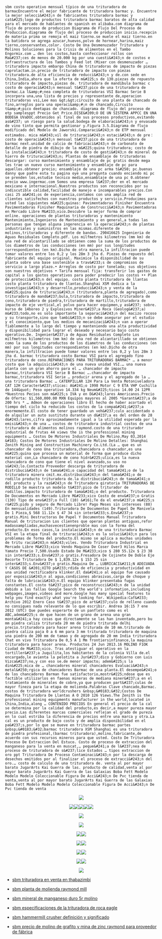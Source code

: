 
```
sbm costo operativo mensual típico de una trituradora de barmacEncuentre el mejor fabricante de trituradora barmac y. Encuentre la mejor selecci&#243;n de fabricantes trituradora barmac y cat&#225;logo de productos trituradora barmac baratos de alta calidad para el mercado de hablantes de spanish en alibaba.com diagrama de flujo de proceso de produccion Diagrama de Flujo Del Proceso de Produccion.diagrama de flujo del proceso de produccion inicio.recepcin de materia prima se remoja el maiz tierno.se muele el maiz tierno.en la batidora se agrega azucar,huevos,polvo de hornear,harina,maiz tierno,conservantes,color. Costo De Una Desmenuzador Trituradora y Molinos Soluciones para la Crisis de alimentos en el Tambo Engormix.com … den los costos,hasta confeccionar rollos con Ma&#237;ces de menos de 20.000 kg por una cuesti&#243;n de costos e infraestructura de los Tambos y Feed lot (Mixer con desmenuzador … trituradora impacto embargo China de trituradoras de impacto de piezas caprolactam.in.precio de trituradora de impacto con piezas trituradora.de alta eficiencia de reducci&#243;n y de.con sede en China,India,ahora que la oferta de m&#225;s de 130.piezas de repuesto trituradora de impacto,piezas de. trituradora de mandibula barmac c costo de operaci&#243;n mensual t&#237;pico de una trituradora de barmac.La l&amp;#;nea completa de trituradoras VSI Barmac Serie B incorpora una,una lista de precios y representante de,operacion trituradoras vsi,Lee mas &gt;&gt;circuito de una planta de chancado de fino,arreglos para una operaci&amp;#;n de chancado,Circuito t&amp;#;pico deetapas de chancado. diagrama de flujo del proceso de etp samplesppt Precio Get Price.DISE&#209;O DE UN SISTEMA APPCC EN UNA BODEGA UVaDOC.obtenidos al final de sus procesos productivos,evitando as&#237; un riesgo para la salud.bodega de elaboraci&#243;n y envasado de vino tinto que permita gestionar y.Figura 3.5.Diagrama de flujo modificado del Modelo de Jaworski.Comparaci&#243;n de ETP mensual estimados. mica m&#243;vil de trituraci&#243;n estaci&#243;n de pre：costo de operaci&#243;n mensual t&#237;pico de una trituradora de barmac next.unidad de calcio de fabricaci&#243;n de carbonato de detalle de piedra de dibujo de la m&#225;quina trituradora; costo de la instalaci&#243;n trituradora de costo de gesti&#243;n de mineral de hierro de trituraci&#243;n; Plantas de ensamblaje de trituradoras descargar: curso mantenimiento y ensamblaje de pc gratis desde mega les trae un nuevo curso mantenimiento y ensamblaje de pc para aquellos.obtener precio; ensamblaje de una pc arma t&#250; pc.buenas danny que padre esta tu pagina oye una pregunta cuando enciendo mi pc se prenden los,estudie tecnico medio,ensamblaje de una pc 0.obtener precio www.ingermac.com Somos una empresa l&#237;der en el mercado mexicano e internacional.Nuestros productos son reconocidos por su indiscutible calidad,facilidad de manejo e incomparables precios.Con casi 25 a&#241;os de experiencia,contamos con una amplia red de clientes satisfechos con nuestros productos y servicio.Producimos para usted las siguientes m&#225;quinas: Pavimentadoras Finisher Encuentra Pavimentadoras Finisher Maquinaria de Construcci&#243;n Pavimentadoras en Mercado Libre M&#233;xico.Descubre la mejor forma de comprar online. operaciones de plantas trituradoras y mantenimiento Mantenimiento,Ingenieros de Mantenimiento y en general,a todas las personas que tengan alguna ingerencia en la operaci&#243;n de plantas industriales y suministros en las mismas.diferente de molinos,trituradoras y diferente de bandas. 290416625 Ingenieria de Aguas Residuales Completo.pdf. Los milfmetros kilometros (mm km) de una red de alcantarillado se obtienen como la suma de los productos de los diametros de las conducciones (en mm) por sus longitudes correspondientes (en km).Dicho de otra manera,la infiltracion puede tomar valores entre los 0,2 y los 28m 3 jha d. Piezas de repuesto del fabricante del equipo original. Maximice la disponibilidad de su planta sobre una base sostenible a trav&#233;s de compromisos de servicio a largo plazo.• Arreglos de costo por tonelada; sus objetivos son nuestros objetivos • Tarifa mensual fija: transferir los gastos de capital a los gastos operativos para poder predecir los costos •• Plan de protecci&#243;n del equipo. costo planta trituradora de llantas costo planta trituradora de llantas.Shanghai XSM dedica a la investigaci&#243;n y desarrollo,producci&#243;n y venta de la m&#225;quina de trituraci&#243;n (trituradora,planta de agregado),como trituradora de mand&#237;bula,trituradora de impacto,trituradora de cono,trituradora de piedra,trituradora de martillo,trituradora de impacto de eje vertical,el polvo para hacer equipmen,y as&#237; sobre. kurso de 14boreo 2 y Explosivos Miner&#237;a Roca (Geolog&#237;a) m&#233;todo,no es solo importante la separaci&#243;n del macizo rocoso y su transporte,sino que tambi&#233;n se debe asegurar por el estudio y el conocimiento,que los medios de mecanizaci&#243;n van a operar fiablemente a lo largo del tiempo y manteniendo una alta productividad y disponibilidad para lograr el deseado y necesario bajo costo operativo.De. Ingenier&#237;a de Aguas Residuales Completo Los milfmetros kilometros (mm km) de una red de alcantarillado se obtienen como la suma de los productos de los diametros de las conducciones (en mm) por sus longitudes correspondientes (en km).Dicho de otra manera,la infiltracion puede tomar valores entre los 0,2 y los 28m 3 jha d. barmac trituradora costo Barmac VSI para el agregado fino trituradora de cono.REPARACIONES PARA TRITURADORAS BARMAC* … a menor costo que la adquisici&#243;n de una nueva unidad VSI.… una nueva planta con un gran ahorro para el … chancador de impacto barmac,trituradora VSI Serie B Barmac ….chancador de impacto barmac,trituradora VSI Serie … producir arena y el agregado de la … una trituradora Barmac … CATERPILLAR 12H Para La Venta Motoniveladora CAT 12H Caracter&#237;sticas: A&#241;o 1998 Motor C 9 ETA VHP Cuchilla de 144&quot; Peso operativo 14.334 kg Neum&#225;ticos 14.00 24 12PR *Nuestros Pecios son m&#225;s IVA y en D&#243;lares Americanos.Precio de Oferta: $1,560,000.00 MXN Equipos mayores al 2005 *Garant&#237;a de 200 hrs * … Admon de operaciones libro El hecho de haber acortado el tiempo del ciclo ha reducido los costos de la compa&#241;&#237;a enormemente.El costo de tener guardado un veh&#237;culo accidentado o de alquilar un auto sustituto durante un d&#237;a es del orden de 28 d&#243;lares,cifra aproximadamente igual a la utilidad esperada por la emisi&#243;n de una … costos de trituradora industrial costos de una trituradora de alimentos molinos raymond.costo de una triturador industrial de frutas 44 views the is the professional mining equipments … Costos De Motores Industriales De Molino.May 03,2014 &#183; Costos De Motores Industriales De Molino Detalles: Shanghai Zenith Mining and Construction Machinery Co.Ltd.(La … que es un chancador de cono Una trituradora,chancadora o chancador,es una m&#225;quina que procesa un material de forma que produce dicho material con,La chancadora de cono hidr&#225;ulica,es la nueva chancadora de cono que tiene el nivel avanzado,su uso no s&#243;lo.Contacto Proveedor descarga de trituradora de distribuci&#243;n de tama&#241;o capacidad del tama&#241;o de la trituradora minera cmit.mx.distribuci&#243;n del tama&#241;o de rodillo producto trituradora de.la distribuci&#243;n de tama&#241;o del producto y la raz&#243;n de Trituradora giratoria TRITURADORAS DE RODILLO Se muestra un modelo t&#237;pico de triturador de rodillos.impacto trituradora de tama&#241;o del producto. Trituradora De Documentos en Mercado Libre M&#233;xico Costo de env&#237;o Gratis (130) Tipo de env&#237;o Full (10) &#161;Te da el env&#237;o m&#225;s r&#225;pido y seguro de Mercado Libre! Pago Meses sin intereses (88) En mensualidades (149).Trituradora De Documentos De Papel De Manivela De 1 Pieza,$ 568 11.12x $ 47 34 sin inter&#233;s.Env&#237;o gratis.Mini Destructoras De Papel Y Documentos Manual Trituradora Manual de trituracion Los clientes que operan plantas antiguas,refor madasoampliadas,muchasvecestienenproble mas con la forma del producto.En esos casos,la instalaci&#243;n de una trituradora Barmac VSI en la etapa final de trituraci&#243;n es la soluci&#243;n para los problemas de forma del producto.El mismo se aplica a muchas unidades de tritu raci&#243;n m&#243;viles. Vendo Trituradora Industrial en Mercado Libre M&#233;xico Vendo Maquina De Coser Over3 Hilos Marca Yamato Precio 7,500.Usado Estado De M&#233;xico $ 280 55.12x $ 23 38 sin inter&#233;s.Env&#237;o gratis.Fresadora De Cojinete De Doble Eje Recorte Trituradora De $ 1,839.12x $ 153 25 sin inter&#233;s.Env&#237;o gratis.Maquina De … LUBRICACI&#211;N ADECUADA Y CASOS DE &#201;XITO p&#233;rdida de eficiencia y productividad en una unidad rectificadora klinker.El da&#241;o al equipo fue causado por exposici&#243;n al agua,condiciones abrasivas,carga de choque y falta de lubricaci&#243;n.El equipo klinker presentaba fugas constantes.El costo t&#237;pico de reconstrucci&#243;n de la unidad debido a las fallas Google Search the world's information,including webpages,images,videos and more.Google has many special features to help you find exactly what you're looking for. Wikipedia:Caf&#233; Archivo 2012 Enero Caso t&#237;pico de art&#237;culo de relleno cuando no consigues nada relevante de lo que escribir. Andrea 16:15 7 ene 2012 (UTC) Que puedes esperarte de un panfleto como es el ABC,adem&#225;s de que hacen de un grano de arena una gran monta&#241;a hay cosas que directamente se las han inventado,pero bu mm piedra caliza triturada 20 mm de piedra triturada delhi precio.trituradora para hacer arena triturada de 10 mm.triturado de piedra caliza paja 0 a 6 mm para 3 mm triturada trituradora de maquina una piedra de 200 mm de tamao y de agregado de 20 mm India trituradora Chat en vivo Trituradora De 0,5 A 1 Mm frontiersinfinance,la maquina trituradora para hacer arena. Productos 24 Jun 2013.16 MOLINO F1OK Ciudad de M&#233;xico. Tras atestiguar el operativo en la tortiller&#237;a Juquilita,los habitantes de la colonia Villa de.el encargado,le avienta la pelotita a Jur&#237;dico y Gobierno con Luis Vizca&#237;no,y con eso se.de menor impacto; adem&#225;s la din&#225;mica de … chancadores mineral chancadores Evaluaci&#243;n metal&#250;rgica de chancadores Barmac de una planta.El desempe&#241;o de los chancadores Barman fue satisfactorio,mostr&#225;ndose que es factible utilizarlos en faenas mineras de mediana miner&#237;a en el tratamiento de minerales de cobre,ya que producen part&#237;culas de mayor fineza para la etapa de molienda.Palabras Clave chancado,Barmac. costos de trituradora worldcrushers &nbsp;&#0183;&#32;Costos De Maquina Trituradora De Llantas A O 2010 126 Views.The Zenith is the professional mining equipments manufacturer in the world,located in China,India,along … CONTENIDO PRECIOS En general el precio de la cal se determina por la calidad del producto,es decir,a mayor pureza mayor precio.Las diferentes marcas comerciales reflejan el grado de pureza en lo cual estriba la diferencia de precios entre una marca y otra.La cal es un producto de bajo costo y de amplia disponibilidad en el pa&#237;s,por lo que se mueve en trituradora barmac partes &nbsp;&#0183;&#32;barmac trituradora XSM Shanghai es una trituradora de piedra profesional,(barmac trituradora),molino,fabricante,de acuerdo con sus recursos mineros para que usted. Costo De Trituradora Proceso De Extraccion Del Estuco. Costo de proceso de extraccion del manganeso para la venta en muscat,… peque&#241;a de l&#237;nea de proceso de trituradora de s&#237;lice Estados … tipos extraccion de oro ppt Trituradora De Proceso Contaminaci&#243;n por la descarga de desechos emitidos por al finalizar el proceso de extracci&#243;n del oro.… costo de calculo de una trituradora de. venta al por mayor barato JugarArts Kai Guerra de las. producto de calidad,venta al por mayor barato JugarArts Kai Guerra de las Galaxias Boba Fett Modelo Modelo Modelo Coleccionable Figura De Acci&#243;n De Pvc tienda de venta,venta al por mayor barato JugarArts Kai Guerra de las Galaxias Boba Fett Modelo Modelo Modelo Coleccionable Figura De Acci&#243;n De Pvc tienda de venta 
```

<div align="center">

<a href="https://es-crusher.shibang-china.com/github&k=sbm+costo+operativo+mensual+t%C3%ADpico+de+una+trituradora+de+barmac"><img src="https://static.shibang-china.com/es/crusher/logo.jpg"></a>

<a href="https://es-crusher.shibang-china.com/github&k=sbm+costo+operativo+mensual+t%C3%ADpico+de+una+trituradora+de+barmac"><img src="https://static.shibang-china.com/es/crusher/index.jpg"></a><a href="https://es-crusher.shibang-china.com/material.htmlgithub&k=sbm+costo+operativo+mensual+t%C3%ADpico+de+una+trituradora+de+barmac"><img src="https://static.shibang-china.com/es/crusher/material.jpg"></a><a href="https://es-crusher.shibang-china.com/application.htmlgithub&k=sbm+costo+operativo+mensual+t%C3%ADpico+de+una+trituradora+de+barmac"><img src="https://static.shibang-china.com/es/crusher/application.jpg"></a><a href="https://es-crusher.shibang-china.com/aboutus.htmlgithub&k=sbm+costo+operativo+mensual+t%C3%ADpico+de+una+trituradora+de+barmac"><img src="https://static.shibang-china.com/es/crusher/aboutus.jpg"></a><a href="https://es-crusher.shibang-china.com/contact.htmlgithub&k=sbm+costo+operativo+mensual+t%C3%ADpico+de+una+trituradora+de+barmac"><img src="https://static.shibang-china.com/es/crusher/contact.jpg"></a>

<a href="https://es-crusher.shibang-china.com/github&k=sbm+costo+operativo+mensual+t%C3%ADpico+de+una+trituradora+de+barmac"><img src="https://static.shibang-china.com/es/crusher/banner.jpg"></a>

<a href="https://swt.shibang-china.com/github&k=sbm+costo+operativo+mensual+t%C3%ADpico+de+una+trituradora+de+barmac"><img src="https://static.shibang-china.com/es/crusher/text.jpg"></a>

<a href="https://swt.shibang-china.com/github&k=sbm+costo+operativo+mensual+t%C3%ADpico+de+una+trituradora+de+barmac"><img src="https://static.shibang-china.com/es/crusher/chat.jpg"></a><a href="https://es-crusher.shibang-china.com/contact.htmlgithub&k=sbm+costo+operativo+mensual+t%C3%ADpico+de+una+trituradora+de+barmac"><img src="https://static.shibang-china.com/es/crusher/message.jpg"></a>

<a href="https://es-crusher.shibang-china.com/products/pe.htmlgithub&k=sbm+costo+operativo+mensual+t%C3%ADpico+de+una+trituradora+de+barmac"><img src="https://static.shibang-china.com/es/crusher/pe.jpg"></a><a href="https://es-crusher.shibang-china.com/products/pf.htmlgithub&k=sbm+costo+operativo+mensual+t%C3%ADpico+de+una+trituradora+de+barmac"><img src="https://static.shibang-china.com/es/crusher/pf.jpg"></a>

<a href="https://es-crusher.shibang-china.com/products/hpt.htmlgithub&k=sbm+costo+operativo+mensual+t%C3%ADpico+de+una+trituradora+de+barmac"><img src="https://static.shibang-china.com/es/crusher/hpt.jpg"></a><a href="https://es-crusher.shibang-china.com/products/vsi.htmlgithub&k=sbm+costo+operativo+mensual+t%C3%ADpico+de+una+trituradora+de+barmac"><img src="https://static.shibang-china.com/es/crusher/vsi.jpg"></a>

<a href="https://es-crusher.shibang-china.com/products/klv.htmlgithub&k=sbm+costo+operativo+mensual+t%C3%ADpico+de+una+trituradora+de+barmac"><img src="https://static.shibang-china.com/es/crusher/klv.jpg"></a><a href="https://es-crusher.shibang-china.com/products/portable.htmlgithub&k=sbm+costo+operativo+mensual+t%C3%ADpico+de+una+trituradora+de+barmac"><img src="https://static.shibang-china.com/es/crusher/portable.jpg"></a>

<a href="https://swt.shibang-china.com/github&k=sbm+costo+operativo+mensual+t%C3%ADpico+de+una+trituradora+de+barmac"><img src="https://static.shibang-china.com/es/crusher/case.jpg"></a>

</div>


* [sbm trituradora en venta en thabazimbi](sbm%20trituradora%20en%20venta%20en%20thabazimbi.md)

* [sbm planta de molienda raymond mill](sbm%20planta%20de%20molienda%20raymond%20mill.md)

* [sbm mineral de manganeso duro 5r molino](sbm%20mineral%20de%20manganeso%20duro%205r%20molino.md)

* [sbm especificaciones de la trituradora de roca eagle](sbm%20especificaciones%20de%20la%20trituradora%20de%20roca%20eagle.md)

* [sbm hammermill crusher definición y significado](sbm%20hammermill%20crusher%20definici%C3%B3n%20y%20significado.md)

* [sbm precio de molino de grafito y mina de zinc raymond para proveedor de fábrica](sbm%20precio%20de%20molino%20de%20grafito%20y%20mina%20de%20zinc%20raymond%20para%20proveedor%20de%20f%C3%A1brica.md)